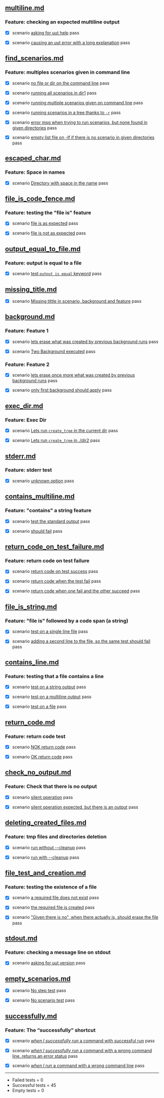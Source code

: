 
## [multiline.md](features/multiline.md)  

  ### Feature: checking an expected multiline output  

  - [X] scenario [asking for uut help](features/multiline.md) pass  

  - [X] scenario [causing an uut error with a long explanation](features/multiline.md) pass  


## [find_scenarios.md](features/find_scenarios.md)  

  ### Feature: multiples scenarios given in command line  

  - [X] scenario [no file or dir on the command line](features/find_scenarios.md) pass  

  - [X] scenario [running all scenarios in dir1](features/find_scenarios.md) pass  

  - [X] scenario [running multiple scenarios given on command line](features/find_scenarios.md) pass  

  - [X] scenario [running scenarios in a tree thanks to `-r`](features/find_scenarios.md) pass  

  - [X] scenario [error msg when trying to run scenarios, but none found in given directories](features/find_scenarios.md) pass  

  - [X] scenario [empty list file on -lf if there is no scenario in given directories](features/find_scenarios.md) pass  


## [escaped_char.md](features/escaped_char.md)  

  ### Feature: Space in names  

  - [X] scenario [Directory with space in the name](features/escaped_char.md) pass  


## [file_is_code_fence.md](features/file_is_code_fence.md)  

  ### Feature: testing the "file is" feature  

  - [X] scenario [file is as expected](features/file_is_code_fence.md) pass  

  - [X] scenario [file is not as expected](features/file_is_code_fence.md) pass  


## [output_equal_to_file.md](features/output_equal_to_file.md)  

  ### Feature: output is equal to a file  

  - [X] scenario [test `output is equal` keyword](features/output_equal_to_file.md) pass  


## [missing_title.md](features/missing_title.md)  

  - [X] scenario [Missing tittle in scenario, background and feature](features/missing_title.md) pass  


## [background.md](features/background.md)  

  ### Feature: Feature 1  

  - [X] scenario [lets erase what was created by previous background runs](features/background.md) pass  

  - [X] scenario [Two Background executed](features/background.md) pass  

  ### Feature: Feature 2  

  - [X] scenario [lets erase once more what was created by previous background runs](features/background.md) pass  

  - [X] scenario [only first background should apply](features/background.md) pass  


## [exec_dir.md](features/exec_dir.md)  

  ### Feature: **Exec Dir**  

  - [X] scenario [Lets run `create_tree` in the current dir](features/exec_dir.md) pass  

  - [X] scenario [Lets run `create_tree` in ./dir2](features/exec_dir.md) pass  


## [stderr.md](features/stderr.md)  

  ### Feature: stderr test  

  - [X] scenario [unknown option](features/stderr.md) pass  


## [contains_multiline.md](features/contains_multiline.md)  

  ### Feature: "contains" a string feature  

  - [X] scenario [test the standard output](features/contains_multiline.md) pass  

  - [X] scenario [should fail](features/contains_multiline.md) pass  


## [return_code_on_test_failure.md](features/return_code_on_test_failure.md)  

  ### Feature: return code on test failure  

  - [X] scenario [return code on test success](features/return_code_on_test_failure.md) pass  

  - [X] scenario [return code when the test fail](features/return_code_on_test_failure.md) pass  

  - [X] scenario [return code when one fail and the other succeed](features/return_code_on_test_failure.md) pass  


## [file_is_string.md](features/file_is_string.md)  

  ### Feature: "file is" followed by a code span (a string)  

  - [X] scenario [test on a single line file](features/file_is_string.md) pass  

  - [X] scenario [adding a second line to the file, so the same test should fail](features/file_is_string.md) pass  


## [contains_line.md](features/contains_line.md)  

  ### Feature: testing that a file contains a line  

  - [X] scenario [test on a string output](features/contains_line.md) pass  

  - [X] scenario [test on a multiline output](features/contains_line.md) pass  

  - [X] scenario [test on a file](features/contains_line.md) pass  


## [return_code.md](features/return_code.md)  

  ### Feature: return code test  

  - [X] scenario [NOK return code](features/return_code.md) pass  

  - [X] scenario [OK return code](features/return_code.md) pass  


## [check_no_output.md](features/check_no_output.md)  

  ### Feature: Check that there is no output  

  - [X] scenario [silent operation](features/check_no_output.md) pass  

  - [X] scenario [silent operation expected, but there is an output](features/check_no_output.md) pass  


## [deleting_created_files.md](features/deleting_created_files.md)  

  ### Feature: tmp files and directories deletion  

  - [X] scenario [run without --cleanup](features/deleting_created_files.md) pass  

  - [X] scenario [run with --cleanup](features/deleting_created_files.md) pass  


## [file_test_and_creation.md](features/file_test_and_creation.md)  

  ### Feature: testing the existence of a file  

  - [X] scenario [a required file does not exist](features/file_test_and_creation.md) pass  

  - [X] scenario [the required file is created](features/file_test_and_creation.md) pass  

  - [X] scenario ["Given there is no", when there actually is, should erase the file](features/file_test_and_creation.md) pass  


## [stdout.md](features/stdout.md)  

  ### Feature: checking a message line on stdout  

  - [X] scenario [asking for uut version](features/stdout.md) pass  


## [empty_scenarios.md](features/empty_scenarios.md)  

  - [X] scenario [No step test](features/empty_scenarios.md) pass  

  - [X] scenario [No scenario test](features/empty_scenarios.md) pass  


## [successfully.md](features/successfully.md)  

  ### Feature: The “successfully” shortcut  

  - [X] scenario [*when I successfully run* a command with successful run](features/successfully.md) pass  

  - [X] scenario [*when I successfully run* a command with a wrong command line, returns an error status](features/successfully.md) pass  

  - [X] scenario [*when I run* a command with a wrong command line](features/successfully.md) pass  


-----------------------
- Failed     tests =  0
- Successful tests =  45
- Empty      tests =  0
